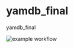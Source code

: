 # yamdb_final
yamdb_final

![example workflow](https://github.com/Sizeoff/yamdb_final/actions/workflows/yamdb_workflow.yml./badge.svg)
